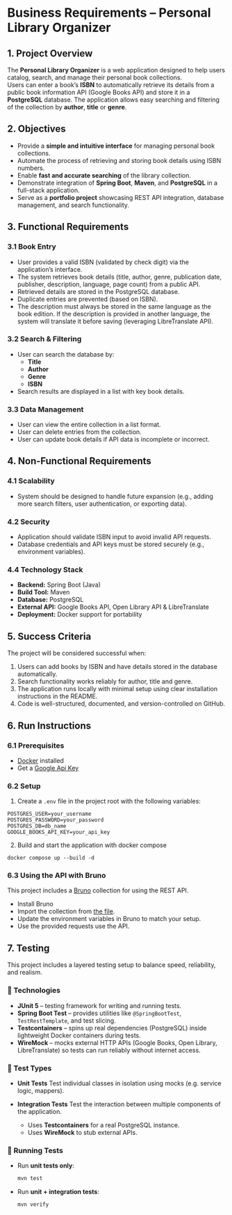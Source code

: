 # Business Requirements – Personal Library Organizer

## 1. Project Overview
The **Personal Library Organizer** is a web application designed to help users catalog, search, and manage their personal book collections.  
Users can enter a book’s **ISBN** to automatically retrieve its details from a public book information API (Google Books API) and store it in a **PostgreSQL** database. The application allows easy searching and filtering of the collection by **author**, **title** or **genre**.

## 2. Objectives
- Provide a **simple and intuitive interface** for managing personal book collections.
- Automate the process of retrieving and storing book details using ISBN numbers.
- Enable **fast and accurate searching** of the library collection.
- Demonstrate integration of **Spring Boot**, **Maven**, and **PostgreSQL** in a full-stack application.
- Serve as a **portfolio project** showcasing REST API integration, database management, and search functionality.

## 3. Functional Requirements

### 3.1 Book Entry
- User provides a valid ISBN (validated by check digit) via the application’s interface.
- The system retrieves book details (title, author, genre, publication date, publisher, description, language, page count) from a public API.
- Retrieved details are stored in the PostgreSQL database.
- Duplicate entries are prevented (based on ISBN).
- The description must always be stored in the same language as the book edition. If the description is provided in another language, the system will translate it before saving (leveraging LibreTranslate API).

### 3.2 Search & Filtering
- User can search the database by:
    - **Title**
    - **Author**
    - **Genre**
    - **ISBN**
- Search results are displayed in a list with key book details.

### 3.3 Data Management
- User can view the entire collection in a list format.
- User can delete entries from the collection.
- User can update book details if API data is incomplete or incorrect.

## 4. Non-Functional Requirements

### 4.1 Scalability
- System should be designed to handle future expansion (e.g., adding more search filters, user authentication, or exporting data).

### 4.2 Security
- Application should validate ISBN input to avoid invalid API requests.
- Database credentials and API keys must be stored securely (e.g., environment variables).

### 4.4 Technology Stack
- **Backend:** Spring Boot (Java)
- **Build Tool:** Maven
- **Database:** PostgreSQL
- **External API:** Google Books API, Open Library API & LibreTranslate
- **Deployment:** Docker support for portability

## 5. Success Criteria
The project will be considered successful when:
1. Users can add books by ISBN and have details stored in the database automatically.
2. Search functionality works reliably for author, title and genre.
3. The application runs locally with minimal setup using clear installation instructions in the README.
4. Code is well-structured, documented, and version-controlled on GitHub.

## 6. Run Instructions

### 6.1 Prerequisites
- [Docker](https://docs.docker.com/get-docker/) installed
- Get a [Google Api Key](https://console.cloud.google.com/apis/credentials)

### 6.2 Setup

1. Create a `.env` file in the project root with the following variables:

  ```env
  POSTGRES_USER=your_username
  POSTGRES_PASSWORD=your_password
  POSTGRES_DB=db_name
  GOOGLE_BOOKS_API_KEY=your_api_key
  ```
2. Build and start the application with docker compose

  ```
  docker compose up --build -d
  ```

### 6.3 Using the API with Bruno

This project includes a [Bruno](https://www.usebruno.com/) collection for using the REST API.

- Install Bruno
- Import the collection from [the file](personal-library-bruno-collection.json).
- Update the environment variables in Bruno to match your setup.
- Use the provided requests use the API.

## 7. Testing

This project includes a layered testing setup to balance speed, reliability, and realism.

### 🔹 Technologies
- **JUnit 5** – testing framework for writing and running tests.
- **Spring Boot Test** – provides utilities like `@SpringBootTest`, `TestRestTemplate`, and test slicing.
- **Testcontainers** – spins up real dependencies (PostgreSQL) inside lightweight Docker containers during tests.
- **WireMock** – mocks external HTTP APIs (Google Books, Open Library, LibreTranslate) so tests can run reliably without internet access.

### 🔹 Test Types
- **Unit Tests**
  Test individual classes in isolation using mocks (e.g. service logic, mappers).

- **Integration Tests** 
  Test the interaction between multiple components of the application.  
  - Uses **Testcontainers** for a real PostgreSQL instance.  
  - Uses **WireMock** to stub external APIs.  

### 🔹 Running Tests
- Run **unit tests only**:
  ```bash
  mvn test
  ```
- Run **unit + integration tests**:
  ```bash
  mvn verify
  ```

